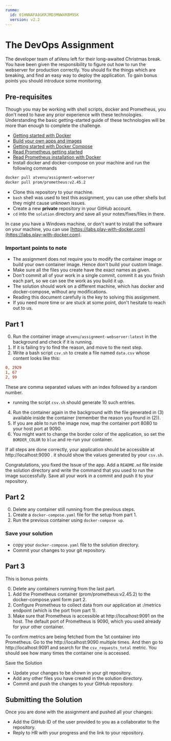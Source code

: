 ```yaml
---
runme:
  id: 01HNNAFA8GKRJMD3MNWXR8M95K
  version: v2.2
---
```


# The DevOps Assignment

The developer team of atVenu left for their long-awaited Christmas break. You have been given the responsibility to figure out how to run the webserver for production correctly. You should fix the things which are breaking, and find an easy way to deploy the application. To gain bonus points you should introduce some monitoring.

## Pre-requisites

Though you may be working with shell scripts, docker and Prometheus, you don't need to have any prior experience with these technologies. Understanding the basic getting-started guide of these technologies will be more than enough to complete the challenge.

- [Getting started with Docker](https://docs.docker.com/get-started/)
- [Build your own apps and images](https://docs.docker.com/get-started/02_our_app/)
- [Getting started with Docker Compose](https://docs.docker.com/compose/gettingstarted/)
- [Read Prometheus getting started](https://prometheus.io/docs/prometheus/latest/getting_started/)
- [Read Prometheus installation with Docker](https://prometheus.io/docs/prometheus/latest/installation/)
- Install docker and docker-compose on your machine and run the following commands

```sh {"id":"01HNNAFA8GKRJMD3MNWQQS7WME"}
docker pull atvenu/assignment-webserver
docker pull prom/prometheus:v2.45.2
```

- Clone this repository to your machine.
- `bash` shell was used to test this assignment, you can use other shells but they might cause unknown issues.
- Create a new **private** repository in your GitHub account.
- `cd` into the `solution` directory and save all your notes/fixes/files in there.

In case you have a Windows machine, or don't want to install the software on your machine, you can use [https://labs.play-with-docker.com](https://labs.play-with-docker.com).

### Important points to note

- The assignment does not require you to modify the container image or build your own container image. Hence don't build your custom Image.
- Make sure all the files you create have the exact names as given.
- Don't commit all of your work in a single commit, commit it as you finish each part, so we can see the work as you build it up.
- The solution should work on a different machine, which has docker and docker-compose, without any modifications.
- Reading this document carefully is the key to solving this assignment.
- If you need more time or are stuck at some point, don't hesitate to reach out to us.

## Part 1

0. Run the container image `atvenu/assignment-webserver:latest` in the background and check if it is running.
1. If it is failing try to find the reason, and move to the next step.
2. Write a bash script `csv.sh` to create a file named `data.csv` whose content looks like this:

```ini {"id":"01HNNAFA8GKRJMD3MNWT50392B"}
0, 2929
1, 67
2, 99
```

These are comma separated values with an index followed by a random number.

- running the script `csv.sh` should generate 10 such entries.

4. Run the container again in the background with the file generated in (3) available inside the container (remember the reason you found in (2)).
5. If you are able to run the image now, map the container port 8080 to your host port at 9090.
6. You might want to change the border color of the application, so set the `BORDER_COLOR` to `blue` and re-run your container.

If all steps are done correctly, your application should be accessible at http://localhost:9090 . it should show the values generated by your `csv.sh`.

Congratulations, you fixed the Issue of the app. Add a `README.md` file inside the solution directory and write the command that you used to run the image successfully. Save all your work in a commit and push it to your repository.

## Part 2

0. Delete any container still running from the previous steps.
1. Create a `docker-compose.yaml` file for the setup from part 1.
2. Run the previous container using `docker-compose up`.

### Save your solution

- copy your `docker-compose.yaml` file to the solution directory.
- Commit your changes to your git repository.

## Part 3

This is bonus points

0. Delete any containers running from the last part.
1. Add the Prometheus container (prom/prometheus:v2.45.2) to the docker-compose.yaml form part 2.
2. Configure Prometheus to collect data from our application at :/metrics endpoint (which is the port from part 1).
3. Make sure that Prometheus is accessible at http://localhost:9091 on the host. The default port of Prometheus is 9090, which you used already for your other container.

To confirm metrics are being fetched from the 1st container into Prometheus. Go to the http://localhost:9090 multiple times. And then go to http://localhost:9091 and search for the `csv_requests_total` metric. You should see how many times the container one is accessed.

Save the Solution

- Update your changes to be shown in your git repository.
- Add any other files you have created in the solution directory.
- Commit and push the changes to your GitHub repository.

## Submitting the Solution

Once you are done with the assignment and pushed all your changes:

- Add the GitHub ID of the user provided to you as a collaborator to the repository.
- Reply to HR with your progress and the link to your repository.




